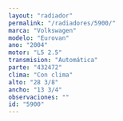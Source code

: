 ```yaml
---
layout: "radiador"
permalink: "/radiadores/5900/"
marca: "Volkswagen"
modelo: "Eurovan"
ano: "2004"
motor: "L5 2.5"
transmision: "Automática"
parte: "432472"
clima: "Con clima"
alto: "28 3/8"
ancho: "13 3/4"
observaciones: ""
id: "5900"
---
```


